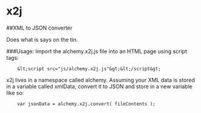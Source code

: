 # x2j
##XML to JSON converter

Does what is says on the tin.

###Usage:
Import the alchemy.x2j.js file into an HTML page using script tags:

		&lt;script src="js/alchemy.x2j.js"&gt;&lt;/script&gt;
  
x2j lives in a namespace called alchemy. Assuming your XML data is stored in a 
variable called xmlData, convert it to JSON and store in a new variable like so:

 		var jsonData = alchemy.x2j.convert( fileContents );
